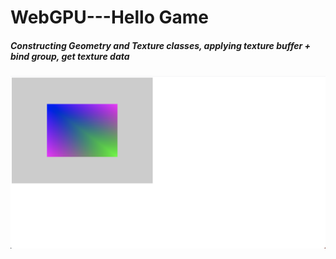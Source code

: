 # WebGPU---Hello Game

##### Constructing Geometry and Texture classes, applying texture buffer + bind group, get texture data
![](/documentation/2023-12-27-1.png)